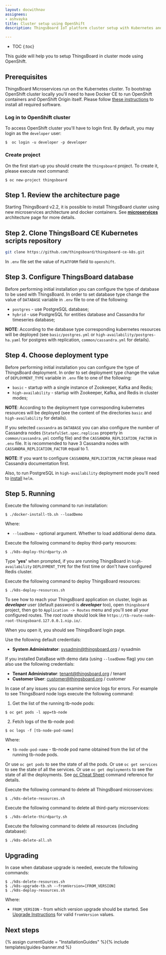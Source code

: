 ```yaml
---
layout: docwithnav
assignees:
- ashvayka
title: Cluster setup using OpenShift
description: ThingsBoard IoT platform cluster setup with Kubernetes and OpenShift guide

---
```


* TOC
{:toc}

This guide will help you to setup ThingsBoard in cluster mode using OpenShift. 

## Prerequisites

ThingsBoard Microservices run on the Kubernetes cluster. To bootstrap OpenShift cluster locally you'll need to have Docker CE to run OpenShift containers and OpenShift Origin itself. 
Please follow [these instructions](https://www.techrepublic.com/article/how-to-install-openshift-origin-on-ubuntu-18-04/) to install all required software.


### Log in to OpenShift cluster

To access OpenShift cluster you'll have to login first. By default, you may login as the `developer` user:

`
$  oc login -u developer -p developer
` 

### Create project

On the first start-up you should create the `thingsboard` project.
To create it, please execute next command:

`
$ oc new-project thingsboard
` 


## Step 1. Review the architecture page

Starting ThingsBoard v2.2, it is possible to install ThingsBoard cluster using new microservices architecture and docker containers. 
See [**microservices**](/docs/reference/msa/) architecture page for more details.

## Step 2. Clone ThingsBoard CE Kubernetes scripts repository

```bash
git clone https://github.com/thingsboard/thingsboard-ce-k8s.git
```

In `.env` file set the value of `PLATFORM` field to `openshift`.

## Step 3. Configure ThingsBoard database

Before performing initial installation you can configure the type of database to be used with ThingsBoard.
In order to set database type change the value of `DATABASE` variable in `.env` file to one of the following:

- `postgres` - use PostgreSQL database;
- `hybrid` - use PostgreSQL for entities database and Cassandra for timeseries database;

**NOTE**: According to the database type corresponding kubernetes resources will be deployed (see `basic/postgres.yml` or `high-availability/postgres-ha.yaml` for postgres with replication, `common/cassandra.yml` for details).

## Step 4. Choose deployment type

Before performing initial installation you can configure the type of ThingsBoard deployment.
In order to set deployment type change the value of `DEPLOYMENT_TYPE` variable in `.env` file to one of the following:

- `basic` - startup with a single instance of Zookeeper, Kafka and Redis;
- `high-availability` - startup with Zookeeper, Kafka, and Redis in cluster modes;

**NOTE**: According to the deployment type corresponding kubernetes resources will be deployed (see the content of the directories `basic` and `high-availability` for details).

If you selected `cassandra` as `DATABASE` you can also configure the number of Cassandra nodes (`StatefulSet.spec.replicas` property in `common/cassandra.yml` config file) and the `CASSANDRA_REPLICATION_FACTOR` in `.env` file. 
It is recommended to have 3 Cassandra nodes with `CASSANDRA_REPLICATION_FACTOR` equal to 1.

**NOTE**: If you want to configure `CASSANDRA_REPLICATION_FACTOR` please read Cassandra documentation first.  

Also, to run PostgreSQL in `high-availability` deployment mode you'll need to  [install](https://helm.sh/docs/intro/install/) `helm`.

## Step 5. Running

Execute the following command to run installation:

`
$ ./docker-install-tb.sh --loadDemo
`

Where:

- `--loadDemo` - optional argument. Whether to load additional demo data.

Execute the following command to deploy third-party resources:

`
$ ./k8s-deploy-thirdparty.sh
`

Type **'yes'** when prompted, if you are running ThingsBoard in `high-availability` `DEPLOYMENT_TYPE` for the first time or don't have configured Redis cluster.


Execute the following command to deploy ThingsBoard resources:

`
$ ./k8s-deploy-resources.sh
`

To see how to reach your ThingsBoard application on cluster, login as ***developer*** user (default password is ***developer*** too), open `thingsboard` project, then go to `Application -> Routes` menu and you'll see all your configured routes.
The *root* route should look like `https://tb-route-node-root-thingsboard.127.0.0.1.nip.io/`.

When you open it, you should see ThingsBoard login page.

Use the following default credentials:

- **System Administrator**: sysadmin@thingsboard.org / sysadmin

If you installed DataBase with demo data (using `--loadDemo` flag) you can also use the following credentials:

- **Tenant Administrator**: tenant@thingsboard.org / tenant
- **Customer User**: customer@thingsboard.org / customer

In case of any issues you can examine service logs for errors.
For example to see ThingsBoard node logs execute the following command:

1) Get the list of the running tb-node pods:

`
$ oc get pods -l app=tb-node
`

2) Fetch logs of the tb-node pod:

`
$ oc logs -f [tb-node-pod-name]
`

Where:

- `tb-node-pod-name` - tb-node pod name obtained from the list of the running tb-node pods.

Or use `oc get pods` to see the state of all the pods.
Or use `oc get services` to see the state of all the services.
Or use `oc get deployments` to see the state of all the deployments.
See [oc Cheat Sheet](https://design.jboss.org/redhatdeveloper/marketing/openshift_cheatsheet/cheatsheet/images/openshift_cheat_sheet_r1v1.pdf) command reference for details.

Execute the following command to delete all ThingsBoard microservices:

`
$ ./k8s-delete-resources.sh
`

Execute the following command to delete all third-party microservices:

`
$ ./k8s-delete-thirdparty.sh
`

Execute the following command to delete all resources (including database):

`
$ ./k8s-delete-all.sh
`

## Upgrading

In case when database upgrade is needed, execute the following commands:

```
$ ./k8s-delete-resources.sh
$ ./k8s-upgrade-tb.sh --fromVersion=[FROM_VERSION]
$ ./k8s-deploy-resources.sh
```

Where:

- `FROM_VERSION` - from which version upgrade should be started. See [Upgrade Instructions](https://thingsboard.io/docs/user-guide/install/upgrade-instructions) for valid `fromVersion` values.

## Next steps

{% assign currentGuide = "InstallationGuides" %}{% include templates/guides-banner.md %}
